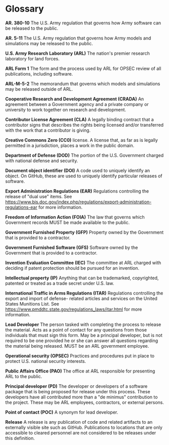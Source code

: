 # Glossary

<a name="78FA5278C17C11E6B899003EE1B763F8"></a>**AR. 380-10** The U.S. Army
regulation that governs how Army software can be released to the public.

<a name="79AF033AC17C11E6911F003EE1B763F8"></a>**AR. 5-11** The U.S. Army
regulation that governs how Army models and simulations may be released to the
public.

<a name="7B2AB4D2C17C11E6AC39003EE1B763F8"></a>**U.S. Army Research Laboratory
(ARL)** The nation's premier research laboratory for land forces.

<a name="7DB7D1E6C17C11E6AF24003EE1B763F8"></a>**ARL Form 1** The form and the
process used by ARL for OPSEC review of all publications, including software.

<a name="7FFF62C0C17C11E68EE2003EE1B763F8"></a>**ARL-M-5-2** The memorandum
that governs which models and simulations may be released outside of ARL.

<a name="80BB5F0AC17C11E6AF02003EE1B763F8"></a>**Cooperative Research and
Development Agreement (CRADA)** An agreement between a Government agency and a
private company or university to work together on research and development.

<a name="82768998C17C11E68A44003EE1B763F8"></a>**Contributor License Agreement
(CLA)** A legally binding contract that a contributor signs that describes the
rights being licensed and/or transferred with the work that a contributor is
giving.

<a name="836F8E9CC17C11E6910F003EE1B763F8"></a>**Creative Commons Zero (CC0)**
license. A license that, as far as is legally permitted in a jurisdiction,
places a work in the public domain.

<a name="84E523E4C17C11E6B04B003EE1B763F8"></a>**Department of Defense (DOD)**
The portion of the U.S. Government charged with national defense and security.

<a name="85B4B076C17C11E6A008003EE1B763F8"></a>**Document object identifier
(DOI)** A code used to uniquely identify an object.  On GitHub, these are used
to uniquely identify particular releases of software.

<a name="866BCDF6C17C11E69285003EE1B763F8"></a>**Export Administration
Regulations (EAR)** Regulations controlling the release of "dual use" items.
See https://www.bis.doc.gov/index.php/regulations/export-administration-regulations-ear
for more information.

<a name="8809AA14C17C11E691FC003EE1B763F8"></a>**Freedom of Information Action
(FOIA)** The law that governs which Government records MUST be made available
to the public.

<a name="88A5E64CC17C11E6859F003EE1B763F8"></a>**Government Furnished Property
(GFP)** Property owned by the Government that is provided to a contractor.

<a name="8A38C9DEC17C11E6A2B5003EE1B763F8"></a>**Government Furnished Software
(GFS)** Software owned by the Government that is provided to a contractor.

<a name="8CB9B558C17C11E6AC99003EE1B763F8"></a>**Invention Evaluation
Committee (IEC)** The committee at ARL charged with deciding if patent
protection should be pursued for an invention.

<a name="8D39E250C17C11E6BD62003EE1B763F8"></a>**Intellectual property (IP)**
Anything that can be trademarked, copyrighted, patented or treated as a trade
secret under U.S. law.

<a name="8DEFC60CC17C11E6A55D003EE1B763F8"></a>**International Traffic in Arms
Regulations (ITAR)** Regulations controlling the export and import of defense-
related articles and services on the United States Munitions List.  See
https://www.pmddtc.state.gov/regulations_laws/itar.html for more information.

<a name="3EFA4DA6375711E89041003EE1B763F8"></a>**Lead Developer** The person
tasked with completing the process to release the material.  Acts as a point
of contact for any questions from those individuals that must sign this form.
May be a principal developer, but is not required to be one provided he or she
can answer all questions regarding the material being released.  MUST be an
ARL government employee.

<a name="8ECF3030C17C11E699E6003EE1B763F8"></a>**Operational security
(OPSEC)** Practices and procedures put in place to protect U.S. national
security interests.

<a name="8FB1C302C17C11E6A3E2003EE1B763F8"></a>**Public Affairs Office (PAO)**
The office at ARL responsible for presenting ARL to the public.

<a name="90A678DEC17C11E68CD0003EE1B763F8"></a>**Principal developer (PD)**
The developer or developers of a software package that is being proposed for
release under this process.  These developers have all contributed more than a
"de minimus" contribution to the project.  These may be ARL employees,
contractors, or external persons.

<a name="91933F1EC17C11E6AE5A003EE1B763F8"></a>**Point of contact (POC)** A
synonym for lead developer.

<a name="BEA2CBDA037011E78D93003EE1B763F8"></a>**Release** A release is any
publication of code and related artifacts to an externally visible site such
as GitHub.  Publications to locations that are only accessible to cleared
personnel are not considered to be releases under this definition.
